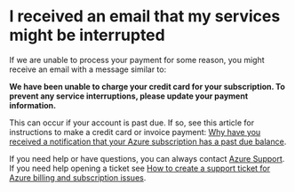 <properties
    pageTitle="I received an email that my services might be interrupted | Microsoft Azure"
    description="Describes how to resolve the issue where your credit card cannot be charged for your subscription"
    services="billing"
    documentationCenter=""
    authors="genlin"
    manager="jarrettr"
    editor="na"
    tags="billing"
    />

<tags
    ms.service="billing"
    ms.workload="na"
    ms.tgt_pltfrm="na"
    ms.devlang="na"
    ms.topic="article"
    ms.date="11/26/2015"
    ms.author="genli"/>

# I received an email that my services might be interrupted

If we are unable to process your payment for some reason, you might receive an email with a message similar to:

**We have been unable to charge your credit card for your subscription. To prevent any service interruptions, please update your payment information.**

This can occur if your account is past due. If so, see this article for instructions to make a credit card or invoice payment:
[Why have you received a notification that your Azure subscription has a past due balance](../billing-azure-subscription-past-due-balance.md).

If you need help or have questions, you can always contact [Azure Support](https://portal.azure.com/#blade/Microsoft_Azure_Support/HelpAndSupportBlade). If you need help opening a ticket see [How to create a support ticket for Azure billing and subscription issues](../billing-how-to-create-billing-support-ticket.md).

